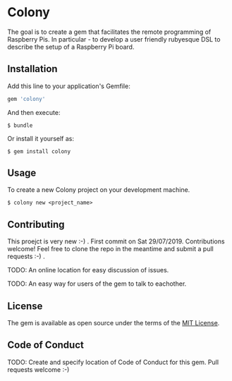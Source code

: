 # Colony

The goal is to create a gem that facilitates the remote programming of Raspberry Pis. In particular - to develop a user friendly rubyesque DSL to describe the setup of a Raspberry Pi board.
## Installation

Add this line to your application's Gemfile:

```ruby
gem 'colony'
```

And then execute:

    $ bundle

Or install it yourself as:

    $ gem install colony

## Usage

To create a new Colony project on your development machine.

	$ colony new <project_name>	

## Contributing

This proejct is very new :-) . First commit on Sat 29/07/2019. Contributions welcome! Feel free to clone the repo in the meantime and submit a pull requests :-) . 

TODO: An online location for easy discussion of issues. 

TODO: An easy way for users of the gem to talk to eachother. 

## License

The gem is available as open source under the terms of the [MIT License](https://opensource.org/licenses/MIT).

## Code of Conduct

TODO: Create and specify location of Code of Conduct for this gem. Pull requests welcome :-)